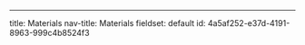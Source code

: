 ---
title: Materials
nav-title: Materials
fieldset: default
id: 4a5af252-e37d-4191-8963-999c4b8524f3
